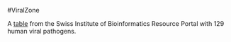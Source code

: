 #ViralZone

A [table](http://viralzone.expasy.org/all_by_species/678.html) from the Swiss Institute of Bioinformatics Resource Portal with 129 human viral pathogens.

